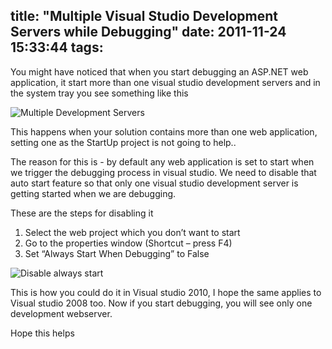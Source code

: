 title: "Multiple Visual Studio Development Servers while Debugging"
date: 2011-11-24 15:33:44
tags:
---

You might have noticed that when you start debugging an ASP.NET web application, it start more than one visual studio development servers and in the system tray you see something like this

![Multiple Development Servers](http://cdn.rajeeshcv.com/images/2011/11/20111124063108_Mutiple_development_server_2.png)

This happens when your solution contains more than one web application, setting one as the StartUp project is not going to help..

The reason for this is - by default any web application is set to start when we trigger the debugging process in visual studio. We need to disable that auto start feature so that only one visual studio development server is getting started when we are debugging.

These are the steps for disabling it

1. Select the web project which you don’t want to start
2. Go to the properties window (Shortcut – press F4)
3. Set “Always Start When Debugging” to False

![Disable always start](http://cdn.rajeeshcv.com/images/2011/11/20111124063119_Disable_Start_When_Debuggin_thumb.png)

This is how you could do it in Visual studio 2010, I hope the same applies to Visual studio 2008 too. Now if you start debugging, you will see only one development webserver.

Hope this helps
